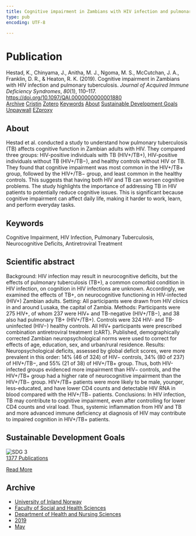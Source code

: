 ```yaml
---
title: Cognitive impairment in Zambians with HIV infection and pulmonary tuberculosis
type: pub
encoding: UTF-8

---
```

<h1>Publication</h1>
<article id="csl-bib-container-FRAIL7L5" class="csl-bib-container">
  <div class="csl-bib-body"> <div class="csl-entry">Hestad, K., Chinyama, J., Anitha, M. J., Ngoma, M. S., McCutchan, J. A., Franklin, D. R., &#38; Heaton, R. K. (2019). Cognitive impairment in Zambians with HIV infection and pulmonary tuberculosis. <i>Journal of Acquired Immune Deficiency Syndromes</i>, <i>80</i>(1), 110–117. <a href="https://doi.org/10.1097/QAI.0000000000001880">https://doi.org/10.1097/QAI.0000000000001880</a></div> </div>
  <div class="csl-bib-buttons">
    <a href="#taxonomy-article-FRAIL7L5" alt="archive" class="csl-bib-button">Archive</a>
    <a href="https://app.cristin.no/results/show.jsf?id=1695642" alt="Cristin" class="csl-bib-button">Cristin</a>
    <a href="http://zotero.org/groups/5881554/items/FRAIL7L5" alt="Zotero" class="csl-bib-button">Zotero</a>
    <a href="#keywords-article-FRAIL7L5" alt="keywords" class="csl-bib-button">Keywords</a>
    <a href="#about-article-FRAIL7L5" alt="about_pub" class="csl-bib-button">About</a>
    <a href="#sdg-article-FRAIL7L5" alt="sdg" class="csl-bib-button">Sustainable Development Goals</a>
    <a href="https://doi.org/10.1097/qai.0000000000001880" alt="Unpaywall" class="csl-bib-button">Unpaywall</a>
    <a href="https://doi.org/10.1097/qai.0000000000001880" alt="EZproxy" class="csl-bib-button">EZproxy</a>
  </div>
  <div id="csl-bib-meta-container-FRAIL7L5"></div>
</article>
<div id="csl-bib-meta-FRAIL7L5" class="csl-bib-meta">
  <article id="about-article-FRAIL7L5" class="about_pub-article">
    <h1>About</h1>
    Hestad et al. conducted a study to understand how pulmonary tuberculosis (TB) affects cognitive function in Zambian adults with HIV. They compared three groups: HIV-positive individuals with TB (HIV+/TB+), HIV-positive individuals without TB (HIV+/TB−), and healthy controls without HIV or TB. They found that cognitive impairment was most common in the HIV+/TB+ group, followed by the HIV+/TB− group, and least common in the healthy controls. This suggests that having both HIV and TB can worsen cognitive problems. The study highlights the importance of addressing TB in HIV patients to potentially reduce cognitive issues. This is significant because cognitive impairment can affect daily life, making it harder to work, learn, and perform everyday tasks.
  </article>
  <article id="keywords-article-FRAIL7L5" class="keywords-article">
    <h1>Keywords</h1>
    Cognitive Impairment, HIV Infection, Pulmonary Tuberculosis, Neurocognitive Deficits, Antiretroviral Treatment
  </article>
  <article id="abstract-article-FRAIL7L5" class="abstract-article">
    <h1>Scientific abstract</h1>
    Background: 
HIV infection may result in neurocognitive deficits, but the effects of pulmonary tuberculosis (TB+), a common comorbid condition in HIV infection, on cognition in HIV infections are unknown. Accordingly, we examined the effects of TB+, on neurocognitive functioning in HIV-infected (HIV+) Zambian adults. 
Setting: 
All participants were drawn from HIV clinics in and around Lusaka, the capital of Zambia. 
Methods: 
Participants were 275 HIV+, of whom 237 were HIV+ and TB-negative (HIV+/TB−), and 38 also had pulmonary TB+ (HIV+/TB+). Controls were 324 HIV- and TB-uninfected (HIV−) healthy controls. All HIV+ participants were prescribed combination antiretroviral treatment (cART). Published, demographically corrected Zambian neuropsychological norms were used to correct for effects of age, education, sex, and urban/rural residence. 
Results: 
Neuropsychological deficits, assessed by global deficit scores, were more prevalent in this order: 14% (46 of 324) of HIV− controls, 34% (80 of 237) of HIV+/TB−, and 55% (21 of 38) of HIV+/TB+ group. Thus, both HIV-infected groups evidenced more impairment than HIV− controls, and the HIV+/TB+ group had a higher rate of neurocognitive impairment than the HIV+/TB− group. HIV+/TB+ patients were more likely to be male, younger, less-educated, and have lower CD4 counts and detectable HIV RNA in blood compared with the HIV+/TB− patients. 
Conclusions: 
In HIV infection, TB may contribute to cognitive impairment, even after controlling for lower CD4 counts and viral load. Thus, systemic inflammation from HIV and TB and more advanced immune deficiency at diagnosis of HIV may contribute to impaired cognition in HIV+/TB+ patients.
  </article>
  <article id="sdg-article-FRAIL7L5" class="sdg-article">
    <h1>Sustainable Development Goals</h1>
    <div class="sdg-container"><div id="sdg3" class="sdg">
        <img src="{{< params subfolder >}}images/sdg/sdg03_en.png" class="image" alt="SDG 3">
        <div class="sdg-overlay">
          <a href="{{< params subfolder >}}en/archive/?sdg=3#archive" class="sdg-publication-count"><span>1377</span> Publications</a>
          <p><a href="https://sdgs.un.org/goals/goal3" class="sdg-read-more">Read More</a></p>
        </div>
      </div></div>
  </article>
  <article id="taxonomy-article-FRAIL7L5" class="taxonomy-article">
    <h1>Archive</h1>
    <ul>
      <li><a href="{{< params subfolder >}}en/archive/?key=3DCRN523">University of Inland Norway</a></li>
      <li><a href="{{< params subfolder >}}en/archive/?key=IDKFS3MX">Faculty of Social and Health Sciences</a></li>
      <li><a href="{{< params subfolder >}}en/archive/?key=GTV4ECMZ">Department of Health and Nursing Sciences</a></li>
      <li><a href="{{< params subfolder >}}en/archive/?key=E7THIEEM">2019</a></li>
      <li><a href="{{< params subfolder >}}en/archive/?key=DVX7L8D7">May</a></li>
    </ul>
  </article>
</div>
